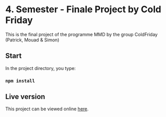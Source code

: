 # 4. Semester - Finale Project by Cold Friday

This is the final project of the programme MMD by the group ColdFriday (Patrick, Mouad & Simon)

## Start

In the project directory, you type:

### `npm install`

## Live version

This project can be viewed online [here](https://google.com).
